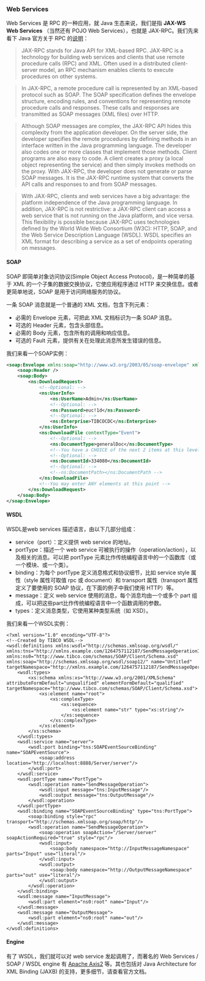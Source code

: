 ### Web Services

Web Services 是 RPC 的一种应用，就 Java 生态来说，我们是指 **JAX-WS Web Services** （当然还有 POJO Web Services），也就是 JAX-RPC。我们先来看下 Java 官方关于 RPC 的[说明](http://docs.oracle.com/javaee/1.4/tutorial/doc/JAXRPC.html)：

> JAX-RPC stands for Java API for XML-based RPC. JAX-RPC is a technology for building web services and clients that use remote procedure calls (RPC) and XML. Often used in a distributed client-server model, an RPC mechanism enables clients to execute procedures on other systems.

> In JAX-RPC, a remote procedure call is represented by an XML-based protocol such as SOAP. The SOAP specification defines the envelope structure, encoding rules, and conventions for representing remote procedure calls and responses. These calls and responses are transmitted as SOAP messages (XML files) over HTTP.

> Although SOAP messages are complex, the JAX-RPC API hides this complexity from the application developer. On the server side, the developer specifies the remote procedures by defining methods in an interface written in the Java programming language. The developer also codes one or more classes that implement those methods. Client programs are also easy to code. A client creates a proxy (a local object representing the service) and then simply invokes methods on the proxy. With JAX-RPC, the developer does not generate or parse SOAP messages. It is the JAX-RPC runtime system that converts the API calls and responses to and from SOAP messages.

> With JAX-RPC, clients and web services have a big advantage: the platform independence of the Java programming language. In addition, JAX-RPC is not restrictive: a JAX-RPC client can access a web service that is not running on the Java platform, and vice versa. This flexibility is possible because JAX-RPC uses technologies defined by the World Wide Web Consortium (W3C): HTTP, SOAP, and the Web Service Description Language (WSDL). WSDL specifies an XML format for describing a service as a set of endpoints operating on messages.

#### SOAP

SOAP 即简单对象访问协议(Simple Object Access Protocol)，是一种简单的基于 XML 的一个子集的数据交换协议，它使应用程序通过 HTTP 来交换信息。或者更简单地说，SOAP 是用于访问网络服务的协议。

一条 SOAP 消息就是一个普通的 XML 文档，包含下列元素：

+ 必需的 Envelope 元素，可把此 XML 文档标识为一条 SOAP 消息。
+ 可选的 Header 元素，包含头部信息。
+ 必需的 Body 元素，包含所有的调用和响应信息。
+ 可选的 Fault 元素，提供有关在处理此消息所发生错误的信息。

我们来看一个SOAP实例：

```XML
<soap:Envelope xmlns:soap="http://www.w3.org/2003/05/soap-envelope" xmlns:ns="http://www.tibco.com/cim/services/contentservice/wsdl/2.0">
    <soap:Header />
    <soap:Body>
        <ns:DownloadRequest>
            <!--Optional: -->
            <ns:UserInfo>
                <ns:UserName>Admin</ns:UserName>
                <!--Optional: -->
                <ns:Password>euc!1d</ns:Password>
                <!--Optional: -->
                <ns:Enterprise>TIBCOCDC</ns:Enterprise>
            </ns:UserInfo>
            <ns:DownloadFile contextType="Event">
                <!--Optional: -->
                <ns:DocumentType>generalDoc</ns:DocumentType>
                <!--You have a CHOICE of the next 2 items at this level -->
                <!--Optional: -->
                <ns:DocumentId>334080</ns:DocumentId>
                <!--Optional: -->
                <!--ns:DocumentPath></ns:DocumentPath -->
            </ns:DownloadFile>
            <!--You may enter ANY elements at this point -->
        </ns:DownloadRequest>
    </soap:Body>
</soap:Envelope>
```

#### WSDL

WSDL是web services 描述语言，由以下几部分组成：

+ service（port）：定义提供 web service 的地址。
+ portType：描述一个 web service 可被执行的操作（operation/action），以及相关的消息。可以把 portType 元素比作传统编程语言中的一个函数库（或一个模块、或一个类）。
+ binding：为每个 portType 定义消息格式和协议细节，比如 service style 属性（style 属性可取值 rpc 或 document）和 transport 属性（transport 属性定义了要使用的 SOAP 协议，在下面的例子中我们使用 HTTP）等。
+ message：定义 web service 使用的消息，每个消息均由一个或多个 part 组成，可以把这些part比作传统编程语言中一个函数调用的参数。
+ types：定义消息类型，它使用某种类型系统（如 XSD）。

我们来看一个WSDL实例：

```WSDL
<?xml version="1.0" encoding="UTF-8"?>
<!--Created by TIBCO WSDL-->
<wsdl:definitions xmlns:wsdl="http://schemas.xmlsoap.org/wsdl/" xmlns:tns="http://xmlns.example.com/1264757112187/SendMessageOperationImpl/Server" xmlns:ns0="http://www.tibco.com/schemas/SOAP/Client/Schema.xsd" xmlns:soap="http://schemas.xmlsoap.org/wsdl/soap12/" name="Untitled" targetNamespace="http://xmlns.example.com/1264757112187/SendMessageOperationImpl/Server">
    <wsdl:types>
        <xs:schema xmlns:xs="http://www.w3.org/2001/XMLSchema" attributeFormDefault="unqualified" elementFormDefault="qualified" targetNamespace="http://www.tibco.com/schemas/SOAP/Client/Schema.xsd">
            <xs:element name="root">
                <xs:complexType>
                    <xs:sequence>
                        <xs:element name="str" type="xs:string"/>
                    </xs:sequence>
                </xs:complexType>
            </xs:element>
        </xs:schema>
    </wsdl:types>
    <wsdl:service name="server">
        <wsdl:port binding="tns:SOAPEventSourceBinding" name="SOAPEventSource">
            <soap:address location="http://localhost:8888/Server/server"/>
        </wsdl:port>
    </wsdl:service>
    <wsdl:portType name="PortType">
        <wsdl:operation name="SendMessageOperation">
            <wsdl:input message="tns:InputMessage"/>
            <wsdl:output message="tns:OutputMessage"/>
        </wsdl:operation>
    </wsdl:portType>
    <wsdl:binding name="SOAPEventSourceBinding" type="tns:PortType">
        <soap:binding style="rpc" transport="http://schemas.xmlsoap.org/soap/http"/>
        <wsdl:operation name="SendMessageOperation">
            <soap:operation soapAction="/Server/server" soapActionRequired="true" style="rpc"/>
            <wsdl:input>
                <soap:body namespace="http://InputMessageNamespace" parts="Input" use="literal"/>
            </wsdl:input>
            <wsdl:output>
                <soap:body namespace="http://OutputMessageNamespace" parts="out" use="literal"/>
            </wsdl:output>
        </wsdl:operation>
    </wsdl:binding>
    <wsdl:message name="InputMessage">
        <wsdl:part element="ns0:root" name="Input"/>
    </wsdl:message>
    <wsdl:message name="OutputMessage">
        <wsdl:part element="ns0:root" name="out"/>
    </wsdl:message>
</wsdl:definitions>
```

#### Engine

有了 WSDL，我们就可以对 web service 发起调用了，而著名的 Web Services / SOAP / WSDL engine 有 [Apache Axis2](https://axis.apache.org/axis2/java/core/index.html) 等。其也包括对 Java Architecture for XML Binding (JAXB) 的支持，更多细节，请查看官方文档。
